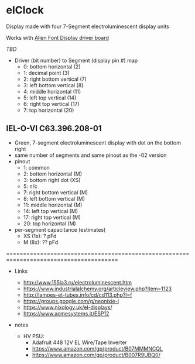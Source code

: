 # elClock
Display made with four 7-Segment electroluminescent display units

Works with [Alien Font Display driver board](https://github.com/jduanen/alienFontDisplay)

*TBD*

* Driver (bit number) to Segment (display pin #) map
  - 0: bottom horizontal (2)
  - 1: decimal point (3)
  - 2: right bottom vertical (7)
  - 3: left bottom vertical (8)
  - 4: middle horizontal (11)
  - 5: left top vertical (14)
  - 6: right top vertical (17)
  - 7: top horizontal (20)

## IEL-O-VI C63.396.208-01
* Green, 7-segment electroluminescent display with dot on the bottom right
* same number of segments and same pinout as the -02 version
* pinout
  - 1: common
  - 2: bottom horizontal (M)
  - 3: bottom right dot (XS)
  - 5: n/c
  - 7: right bottom vertical (M)
  - 8: left bottom vertical (M)
  - 11: middle horizontal (M)
  - 14: left top vertical (M)
  - 17: right top vertical (M)
  - 20: top horizontal (M)
* per-segment capacitance (estimates)
  - XS (1x): ? pFd
  - M  (8x): ?? pFd

=======================================================================================

* Links
  - http://www.155la3.ru/electroluminescent.htm
  - https://www.industrialalchemy.org/articleview.php?item=1123
  - http://lampes-et-tubes.info/cd/cd113.php?l=f
  - https://groups.google.com/g/neonixie-l
  - https://www.nixology.uk/el-displays/
  - https://www.acmesystems.it/ESP12


* notes
  - HV PSU:
    * Adafruit 448 12V EL Wire/Tape Inverter 
    * https://www.amazon.com/gp/product/B07MMMNCQL
    * https://www.amazon.com/gp/product/B007R9UBQ0/
